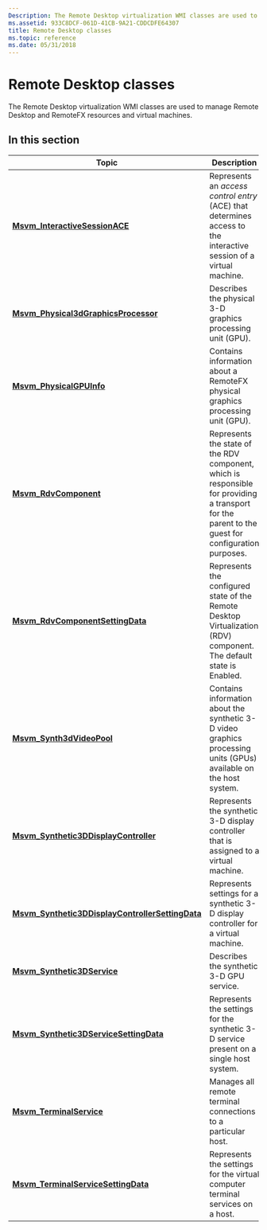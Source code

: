 ```yaml
---
Description: The Remote Desktop virtualization WMI classes are used to manage Remote Desktop and RemoteFX resources and virtual machines.
ms.assetid: 933C8DCF-061D-41CB-9A21-CDDCDFE64307
title: Remote Desktop classes
ms.topic: reference
ms.date: 05/31/2018
---
```


# Remote Desktop classes

The Remote Desktop virtualization WMI classes are used to manage Remote Desktop and RemoteFX resources and virtual machines.

## In this section



| Topic                                                                                                            | Description                                                                                                                                                  |
|------------------------------------------------------------------------------------------------------------------|--------------------------------------------------------------------------------------------------------------------------------------------------------------|
| [**Msvm\_InteractiveSessionACE**](msvm-interactivesessionace.md)<br/>                                     | Represents an *access control entry* (ACE) that determines access to the interactive session of a virtual machine.<br/>                                |
| [**Msvm\_Physical3dGraphicsProcessor**](msvm-physical3dgraphicsprocessor.md)<br/>                         | Describes the physical 3-D graphics processing unit (GPU).<br/>                                                                                        |
| [**Msvm\_PhysicalGPUInfo**](msvm-physicalgpuinfo.md)<br/>                                                 | Contains information about a RemoteFX physical graphics processing unit (GPU).<br/>                                                                    |
| [**Msvm\_RdvComponent**](msvm-rdvcomponent.md)<br/>                                                       | Represents the state of the RDV component, which is responsible for providing a transport for the parent to the guest for configuration purposes.<br/> |
| [**Msvm\_RdvComponentSettingData**](msvm-rdvcomponentsettingdata.md)<br/>                                 | Represents the configured state of the Remote Desktop Virtualization (RDV) component. The default state is Enabled.<br/>                               |
| [**Msvm\_Synth3dVideoPool**](msvm-synth3dvideopool.md)<br/>                                               | Contains information about the synthetic 3-D video graphics processing units (GPUs) available on the host system.<br/>                                 |
| [**Msvm\_Synthetic3DDisplayController**](msvm-synthetic3ddisplaycontroller.md)<br/>                       | Represents the synthetic 3-D display controller that is assigned to a virtual machine.<br/>                                                            |
| [**Msvm\_Synthetic3DDisplayControllerSettingData**](msvm-synthetic3ddisplaycontrollersettingdata.md)<br/> | Represents settings for a synthetic 3-D display controller for a virtual machine.<br/>                                                                 |
| [**Msvm\_Synthetic3DService**](msvm-synthetic3dservice.md)<br/>                                           | Describes the synthetic 3-D GPU service.<br/>                                                                                                          |
| [**Msvm\_Synthetic3DServiceSettingData**](msvm-synthetic3dservicesettingdata.md)<br/>                     | Represents the settings for the synthetic 3-D service present on a single host system.<br/>                                                            |
| [**Msvm\_TerminalService**](msvm-terminalservice.md)<br/>                                                 | Manages all remote terminal connections to a particular host.<br/>                                                                                     |
| [**Msvm\_TerminalServiceSettingData**](msvm-terminalservicesettingdata.md)<br/>                           | Represents the settings for the virtual computer terminal services on a host.<br/>                                                                     |



 

 

 




